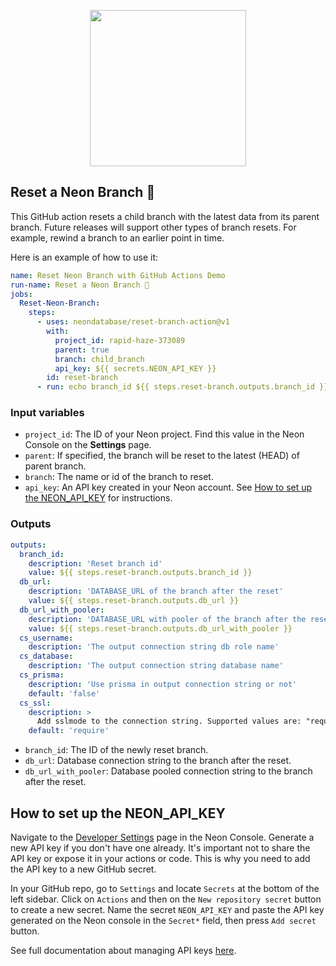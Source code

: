 <p align="center">
  <img width="250px" src="https://user-images.githubusercontent.com/13738772/201432652-63a10fc1-a6a5-423f-8ee0-b18a11308077.svg" />
<p align="center">


## Reset a Neon Branch 🚀
This GitHub action resets a child branch with the latest data from its parent branch. Future releases will support other types of branch resets. For example, rewind a branch to an earlier point in time.

Here is an example of how to use it:

```yml
name: Reset Neon Branch with GitHub Actions Demo
run-name: Reset a Neon Branch 🚀
jobs:
  Reset-Neon-Branch:
    steps:
      - uses: neondatabase/reset-branch-action@v1
        with:
          project_id: rapid-haze-373089
          parent: true
          branch: child_branch
          api_key: ${{ secrets.NEON_API_KEY }}
        id: reset-branch
      - run: echo branch_id ${{ steps.reset-branch.outputs.branch_id }}
```
### Input variables

- `project_id`: The ID of your Neon project. Find this value in the Neon Console on the **Settings** page.
- `parent`: If specified, the branch will be reset to the latest (HEAD) of parent branch.
- `branch`: The name or id of the branch to reset.
- `api_key`: An API key created in your Neon account. See [How to set up the NEON_API_KEY](#how-to-set-up-the-neon_api_key) for instructions.

### Outputs

```yaml
outputs:
  branch_id:
    description: 'Reset branch id'
    value: ${{ steps.reset-branch.outputs.branch_id }}
  db_url:
    description: 'DATABASE_URL of the branch after the reset'
    value: ${{ steps.reset-branch.outputs.db_url }}
  db_url_with_pooler:
    description: 'DATABASE_URL with pooler of the branch after the reset'
    value: ${{ steps.reset-branch.outputs.db_url_with_pooler }}
  cs_username:
    description: 'The output connection string db role name'
  cs_database:
    description: 'The output connection string database name'
  cs_prisma:
    description: 'Use prisma in output connection string or not'
    default: 'false'
  cs_ssl:
    description: >
      Add sslmode to the connection string. Supported values are: "require", "verify-ca", "verify-full", "omit".
    default: 'require'
```
- `branch_id`: The ID of the newly reset branch.
- `db_url`: Database connection string to the branch after the reset.
- `db_url_with_pooler`: Database pooled connection string to the branch after the reset.

## How to set up the NEON_API_KEY
Navigate to the [Developer Settings](https://console.neon.tech/app/settings/api-keys) page in the Neon Console. Generate a new API key if you don't have one already. It's important not to share the API key or expose it in your actions or code. This is why you need to add the API key to a new GitHub secret.

In your GitHub repo, go to `Settings` and locate `Secrets` at the bottom of the left sidebar. Click on `Actions` and then on the `New repository secret` button to create a new secret.
Name the secret `NEON_API_KEY` and paste the API key generated on the Neon console in the `Secret*` field, then press `Add secret` button.

See full documentation about managing API keys [here](https://neon.tech/docs/manage/api-keys).
